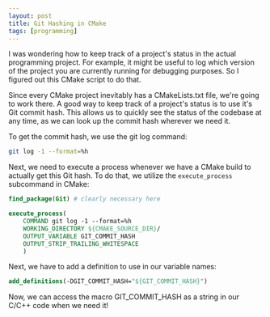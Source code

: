 ```yaml
---
layout: post
title: Git Hashing in CMake
tags: [programming]
---
```


I was wondering how to keep track of a project's status in the actual programming project. For example, it might be useful to log which version of the project you are currently running for debugging purposes. So I figured out this CMake script to do that.

Since every CMake project inevitably has a CMakeLists.txt file, we're going to work there. A good way to keep track of a project's status is to use it's Git commit hash. This allows us to quickly see the status of the codebase at any time, as we can look up the commit hash wherever we need it.

To get the commit hash, we use the git log command:

``` bash
git log -1 --format=%h
```

Next, we need to execute a process whenever we have a CMake build to actually get this Git hash. To do that, we utilize the `execute_process` subcommand in CMake:

``` CMake
find_package(Git) # clearly necessary here

execute_process(
    COMMAND git log -1 --format=%h
    WORKING_DIRECTORY ${CMAKE_SOURCE_DIR}/
    OUTPUT_VARIABLE GIT_COMMIT_HASH
    OUTPUT_STRIP_TRAILING_WHITESPACE
    )
```

Next, we have to add a definition to use in our variable names:

``` CMake
add_definitions(-DGIT_COMMIT_HASH="${GIT_COMMIT_HASH}")
```

Now, we can access the macro GIT_COMMIT_HASH as a string in our C/C++ code when we need it!
